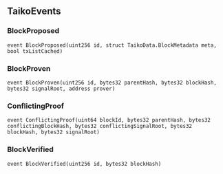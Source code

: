 ## TaikoEvents

### BlockProposed

```solidity
event BlockProposed(uint256 id, struct TaikoData.BlockMetadata meta, bool txListCached)
```

### BlockProven

```solidity
event BlockProven(uint256 id, bytes32 parentHash, bytes32 blockHash, bytes32 signalRoot, address prover)
```

### ConflictingProof

```solidity
event ConflictingProof(uint64 blockId, bytes32 parentHash, bytes32 conflictingBlockHash, bytes32 conflictingSignalRoot, bytes32 blockHash, bytes32 signalRoot)
```

### BlockVerified

```solidity
event BlockVerified(uint256 id, bytes32 blockHash)
```
